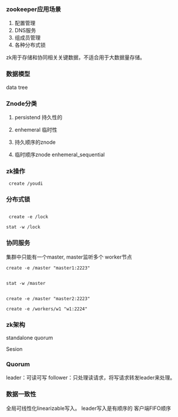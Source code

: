 ### zookeeper应用场景

1. 配置管理
2. DNS服务
3. 组成员管理
4. 各种分布式锁

zk用于存储和协同相关关键数据，不适合用于大数据量存储。




### 数据模型
data tree 


### Znode分类
1. persistend 持久性的
2. enhemeral  临时性 

3. 持久顺序的znode 
4. 临时顺序znode enhemeral_sequential



### zk操作

```shell
 create /youdi
```

### 分布式锁

```shell

 create -e /lock

stat -w /lock
```

### 协同服务

集群中只能有一个master, master监听多个 worker节点


```shell
create -e /master "master1:2223"


stat -w /master


create -e /master "master2:2223"
```


```shell
create -e /workers/w1 "w1:2224"
```


### zk架构

standalone
quorum


Sesion


### Quorum

leader：可读可写
follower：只处理读请求，将写请求转发leader来处理。



### 数据一致性

全局可线性化linearizable写入。 leader写入是有顺序的
客户端FIFO顺序

